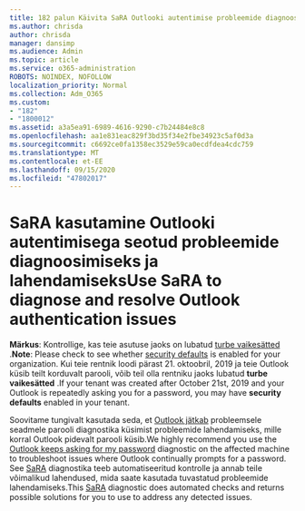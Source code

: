 ```yaml
---
title: 182 palun Käivita SaRA Outlooki autentimise probleemide diagnoosimiseks ja lahendamiseks
ms.author: chrisda
author: chrisda
manager: dansimp
ms.audience: Admin
ms.topic: article
ms.service: o365-administration
ROBOTS: NOINDEX, NOFOLLOW
localization_priority: Normal
ms.collection: Adm_O365
ms.custom:
- "182"
- "1800012"
ms.assetid: a3a5ea91-6989-4616-9290-c7b24484e8c8
ms.openlocfilehash: aa1e831eac829f3bd35f34e2fbe34923c5af0d3a
ms.sourcegitcommit: c6692ce0fa1358ec3529e59ca0ecdfdea4cdc759
ms.translationtype: MT
ms.contentlocale: et-EE
ms.lasthandoff: 09/15/2020
ms.locfileid: "47802017"
---
```

# <a name="use-sara-to-diagnose-and-resolve-outlook-authentication-issues"></a><span data-ttu-id="78f96-102">SaRA kasutamine Outlooki autentimisega seotud probleemide diagnoosimiseks ja lahendamiseks</span><span class="sxs-lookup"><span data-stu-id="78f96-102">Use SaRA to diagnose and resolve Outlook authentication issues</span></span>

<span data-ttu-id="78f96-103">**Märkus**: Kontrollige, kas teie asutuse jaoks on lubatud [turbe vaikesätted](https://aka.ms/securitydefaults) .</span><span class="sxs-lookup"><span data-stu-id="78f96-103">**Note**: Please check to see whether [security defaults](https://aka.ms/securitydefaults) is enabled for your organization.</span></span> <span data-ttu-id="78f96-104">Kui teie rentnik loodi pärast 21. oktoobril, 2019 ja teie Outlook küsib teilt korduvalt parooli, võib teil olla rentniku jaoks lubatud **turbe vaikesätted** .</span><span class="sxs-lookup"><span data-stu-id="78f96-104">If your tenant was created after October 21st, 2019 and your Outlook is repeatedly asking you for a password, you may have **security defaults** enabled in your tenant.</span></span>

<span data-ttu-id="78f96-105">Soovitame tungivalt kasutada seda, et [Outlook jätkab](https://aka.ms/SaRA-OutlookPwdPrompt-Alchemy) probleemsele seadmele parooli diagnostika küsimist probleemide lahendamiseks, mille korral Outlook pidevalt parooli küsib.</span><span class="sxs-lookup"><span data-stu-id="78f96-105">We highly recommend you use the [Outlook keeps asking for my password](https://aka.ms/SaRA-OutlookPwdPrompt-Alchemy) diagnostic on the affected machine to troubleshoot issues where Outlook continually prompts for a password.</span></span> <span data-ttu-id="78f96-106">See [SaRA](https://diagnostics.office.com/#/) diagnostika teeb automatiseeritud kontrolle ja annab teile võimalikud lahendused, mida saate kasutada tuvastatud probleemide lahendamiseks.</span><span class="sxs-lookup"><span data-stu-id="78f96-106">This [SaRA](https://diagnostics.office.com/#/) diagnostic does automated checks and returns possible solutions for you to use to address any detected issues.</span></span>
